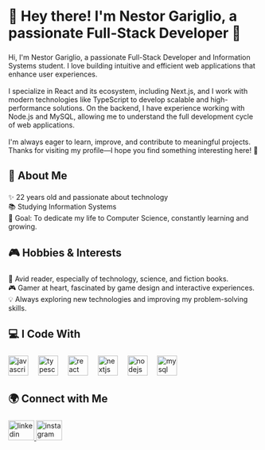 <h1 align="left">👋 Hey there! I'm Nestor Gariglio, a passionate Full-Stack Developer 🚀</h1>

###

<p align="left">Hi, I'm Nestor Gariglio, a passionate Full-Stack Developer and Information Systems student. I love building intuitive and efficient web applications that enhance user experiences.<br><br>I specialize in React and its ecosystem, including Next.js, and I work with modern technologies like TypeScript to develop scalable and high-performance solutions. On the backend, I have experience working with Node.js and MySQL, allowing me to understand the full development cycle of web applications.<br><br>I'm always eager to learn, improve, and contribute to meaningful projects. Thanks for visiting my profile—I hope you find something interesting here! 🚀</p>

###

<h2 align="left">🌟 About Me</h2>

###

<p align="left">✨ 22 years old and passionate about technology<br>📚 Studying Information Systems<br>🎯 Goal: To dedicate my life to Computer Science, constantly learning and growing.</p>

###

<h2 align="left">🎮 Hobbies & Interests</h2>

###

<p align="left">📖 Avid reader, especially of technology, science, and fiction books.<br>🎮 Gamer at heart, fascinated by game design and interactive experiences.<br>💡 Always exploring new technologies and improving my problem-solving skills.</p>

###

<h2 align="left">💻 I Code With</h2>

###

<div align="left">
  <img src="https://cdn.jsdelivr.net/gh/devicons/devicon/icons/javascript/javascript-original.svg" height="40" alt="javascript logo"  />
  <img width="12" />
  <img src="https://cdn.jsdelivr.net/gh/devicons/devicon/icons/typescript/typescript-original.svg" height="40" alt="typescript logo"  />
  <img width="12" />
  <img src="https://cdn.jsdelivr.net/gh/devicons/devicon/icons/react/react-original.svg" height="40" alt="react logo"  />
  <img width="12" />
  <img src="https://cdn.jsdelivr.net/gh/devicons/devicon/icons/nextjs/nextjs-original.svg" height="40" alt="nextjs logo"  />
  <img width="12" />
  <img src="https://cdn.jsdelivr.net/gh/devicons/devicon/icons/nodejs/nodejs-original.svg" height="40" alt="nodejs logo"  />
  <img width="12" />
  <img src="https://cdn.jsdelivr.net/gh/devicons/devicon/icons/mysql/mysql-original.svg" height="40" alt="mysql logo"  />
</div>

###

<h2 align="left">🌍 Connect with Me</h2>

###

<div align="left">
  <a href="https://www.linkedin.com/in/nestor-gariglio/" target="_blank">
    <img src="https://raw.githubusercontent.com/maurodesouza/profile-readme-generator/master/src/assets/icons/social/linkedin/default.svg" width="52" height="40" alt="linkedin logo"  />
  </a>
  <a href="https://www.instagram.com/nestordavidgariglio/" target="_blank">
    <img src="https://raw.githubusercontent.com/maurodesouza/profile-readme-generator/master/src/assets/icons/social/instagram/default.svg" width="52" height="40" alt="instagram logo"  />
  </a>
</div>

###
